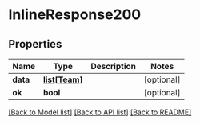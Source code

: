 # InlineResponse200

## Properties
Name | Type | Description | Notes
------------ | ------------- | ------------- | -------------
**data** | [**list[Team]**](Team.md) |  | [optional]
**ok** | **bool** |  | [optional]

[[Back to Model list]](../README.md#documentation-for-models) [[Back to API list]](../README.md#documentation-for-api-endpoints) [[Back to README]](../README.md)


